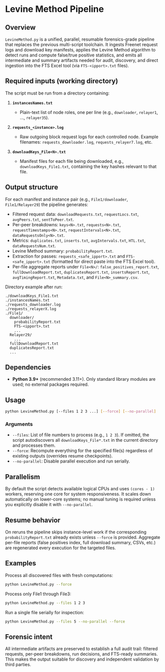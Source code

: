 # Levine Method Pipeline

## Overview

`LevineMethod.py` is a unified, parallel, resumable forensics-grade pipeline that replaces the previous multi-script toolchain. It ingests Freenet request logs and download key manifests, applies the Levine Method algorithm to detect runs and compute false/true positive statistics, and emits all intermediate and summary artifacts needed for audit, discovery, and direct ingestion into the FTS Excel tool (via `FTS-<ipport>.txt` files).

## Required inputs (working directory)

The script must be run from a directory containing:

1. **`instancesNames.txt`**

   * Plain-text list of node roles, one per line (e.g., `downloader`, `relayer1`, ..., `relayer35`).

2. **`requests_<instance>.log`**

   * Raw outgoing block request logs for each controlled node. Example filenames: `requests_downloader.log`, `requests_relayer7.log`, etc.

3. **`downloadKeys_File<N>.txt`**

   * Manifest files for each file being downloaded, e.g., `downloadKeys_File1.txt`, containing the key hashes relevant to that file.
     
## Output structure

For each manifest and instance pair (e.g., `File1/downloader`, `File1/Relayer29`) the pipeline generates:

* Filtered request data: `downloadRequests.txt`, `requestLocs.txt`, `avgPeers.txt`, `sentToPeer.txt`.
* Per-peer breakdowns: `keys<N>.txt`, `requests<N>.txt`, `requestTimestamps<N>.txt`, `requestIntervals<N>.txt`, `dataRequestsOnly<N>.txt`.
* Metrics: `duplicates.txt`, `inserts.txt`, `avgIntervals.txt`, `HTL.txt`, `dataRequestsNum.txt`.
* Levine Method summary: `probabilityReport.txt`.
* Extraction for passes: `requests_<safe_ipport>.txt` and `FTS-<safe_ipport>.txt` (formatted for direct paste into the FTS Excel tool).
* Per-file aggregate reports under `File<N>/`: `false_positives_report.txt`, `fullDownloadReport.txt`, `duplicatesReport.txt`, `insertsReport.txt`, `avgTimingReport.txt`, `Metadata.txt`, and `File<N>_summary.csv`.

Directory example after run:

```
./downloadKeys_File1.txt
./instancesNames.txt
./requests_downloader.log
./requests_relayerX.log
./File1/
  downloader/
    probabilityReport.txt
    FTS-<ipport>.txt
    ...
  Relayer29/
    ...
  fullDownloadReport.txt
  duplicatesReport.txt
  ...
```

## Dependencies

* **Python 3.9+** (recommended 3.11+). Only standard library modules are used; no external packages required.

## Usage

```sh
python LevineMethod.py [--files 1 2 3 ...] [--force] [--no-parallel]
```

### Arguments

* `--files`: List of file numbers to process (e.g., `1 2 3`). If omitted, the script autodiscovers all `downloadKeys_File*.txt` in the current directory and processes them.
* `--force`: Recompute everything for the specified file(s) regardless of existing outputs (overrides resume checkpoints).
* `--no-parallel`: Disable parallel execution and run serially.

## Parallelism

By default the script detects available logical CPUs and uses `(cores - 1)` workers, reserving one core for system responsiveness. It scales down automatically on lower-core systems; no manual tuning is required unless you explicitly disable it with `--no-parallel`.

## Resume behavior

On reruns the pipeline skips instance-level work if the corresponding `probabilityReport.txt` already exists unless `--force` is provided. Aggregate per-file reports (false positives index, full download summary, CSVs, etc.) are regenerated every execution for the targeted files.

## Examples

Process all discovered files with fresh computations:

```sh
python LevineMethod.py --force
```

Process only File1 through File3:

```sh
python LevineMethod.py --files 1 2 3
```

Run a single file serially for inspection:

```sh
python LevineMethod.py --files 5 --no-parallel --force
```

## Forensic intent

All intermediate artifacts are preserved to establish a full audit trail: filtered requests, per-peer breakdowns, run decisions, and FTS-ready summaries. This makes the output suitable for discovery and independent validation by third parties.
